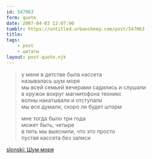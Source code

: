```yaml
---
id: 547063
form: quote
date: 2007-04-03 12:07:00
tumblr: https://untitled.urbansheep.com/post/547063
title: 
tags:
    - post
    - цитаты
layout: post-quote.njk
---
```


<blockquote>
<p>у меня в детстве была кассета<br/>
называлась шум моря<br/>
мы всей семьей вечерами садились и слушали<br/>
в кружок вокруг магнитофона техникс<br/>
волны накатывали и отступали<br/>
мы все думали, скоро ли будет шторм</p>

<p>мне тогда было три года<br/>
может быть, четыре<br/>
в пять мы выяснили, что это просто<br/>
пустая кассета без записи</p>
</blockquote>

<a href="http://slonski.livejournal.com/189499.html">slonski: Шум моря</a>
